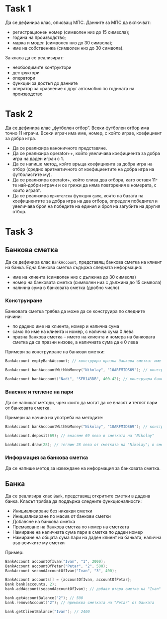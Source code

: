 # Task 1

Да се дефинира клас, описващ МПС. Данните за МПС да включват:

- регистрационен номер (символен низ до 15 символа);
- година на производство;
- марка и модел (символен низ до 30 символа);
- име на собственика (символен низ до 30 символа).

За класа да се реализират:

- необходимите контруктори
- деструктори
- оператори
- функции за достъп до данните
- оператор за сравнение с друг автомобил по годината на производство

# Task 2

Да се дефинира клас „футболен отбор”. Всеки футболен отбор има точно 11 играчи. Всеки играч има име, номер, с който играе, коефициент за добра игра.

- Да се реализира каноничното представяне.
- Да се реализира operator++, който увеличава коефициента за добра игра на даден играч с 1.
- Да се напише метод, който връща коефициента за добра игра на отбор (средно аритметичното от коефициентите на добра игра на футболистите му).
- Да се реализира operator+, който слива два отбора, като оставя 11-те най-добри играчи и се грижи да няма повторения в номерата, с които играят.
- Да се реализира `приятелска` функция `game`, която на базата на коефициентите за добра игра на два отбора, определя победител и увеличава броя на победите на единия и броя на загубите на другия отбор.

# Task 3

## Банкова сметка

Да се дефинира клас `BankAccount`, представящ банкова сметка на клиент на банка.
Една банкова сметка съдържа следната информация:

- име на клиента (символен низ с дължина до 30 символа)
- номер на банковата сметка (символен низ с дължина до 15 символа)
- налична сума в банковата сметка (дробно число)

### Конструиране

Банковата сметка трябва да може да се конструира по следните начини:

- по дадено име на клиента, номер и налична сума
- само по име на клиента и номер, с налична сума 0 лева
- празна банкова сметка – името на клиента и номера на банковата сметка да са
  празни низове, а наличната сума да е 0 лева

Примери за конструиране на банкови сметки:

```cpp
BankAccount emptyBankAccount; // конструира празна банкова сметка: името на клиента и номера на сметката са празни низове, а наличната сума е 0 лева

BankAccount bankAccountWithNoMoney("Nikolay", "10ARFMIDS69"); // конструира банкова сметка с име на клиент "Nikolay", номер "10ARFMIDS69" и налична сума 0 лева

BankAccount bankAccount("Nadi", "SFR143DB", 400.42); // конструира банкова сметка с име на клиент "Nadi", номер "SFR143DB" и налична суме 400.42 лева
```

### Внасяне и теглене на пари

Да се напишат методи, чрез които да могат да се внасят и теглят пари от
банковата сметка.

Примери за начина на употреба на методите:

```cpp
BankAccount bankAccountWithNoMoney("Nikolay", "10ARFMIDS69"); // конструира банкова сметка с име на клиент "Nikolay", номер "10ARFMIDS69" и налична сума 0 лева

bankAccount.deposit(69); // внасяме 69 лева в сметката на "Nikolay"

bankAccount.draw(28); // теглим 28 лева от сметката на "Nikolay"; в сметката остават 41 лева
```

### Информация за банкова сметка

Да се напише метод за извеждане на информация за банковата сметка.

## Банка

Да се реализира клас `Bank`, представящ откритите сметки в дадена банка.
Класът трябва да поддържа следните функционалности:

- Инициализиране без никакви сметки
- Инициализиране по масив от банкови сметки
- Добавяне на банкова сметка
- Премахване на банкова сметка по номер на сметката
- Намиране на наличната сума пари в сметка по даден номер
- Намиране на общата сума пари на даден клиент на банката, налична
  във всичките му сметки

Пример:

```cpp
BankAccount accountOfIvan("Ivan", "1", 2000);
BankAccount accountOfPetar("Petar", "2", 500);
BankAccount secondAccountOfIvan("Ivan", "3", 400);

BankAccount accounts[] = {accountOfIvan, accountOfPetar};
Bank bank(accounts, 2);
bank.addAccount(secondAccountOfIvan); // добавя втора сметка на "Ivan" в банката

bank.getAccountBalance("2"); // 500
bank.removeAccount("2"); // премахва сметката на "Petar" от банката

bank.getClientBalance("Ivan"); // 2400
```
